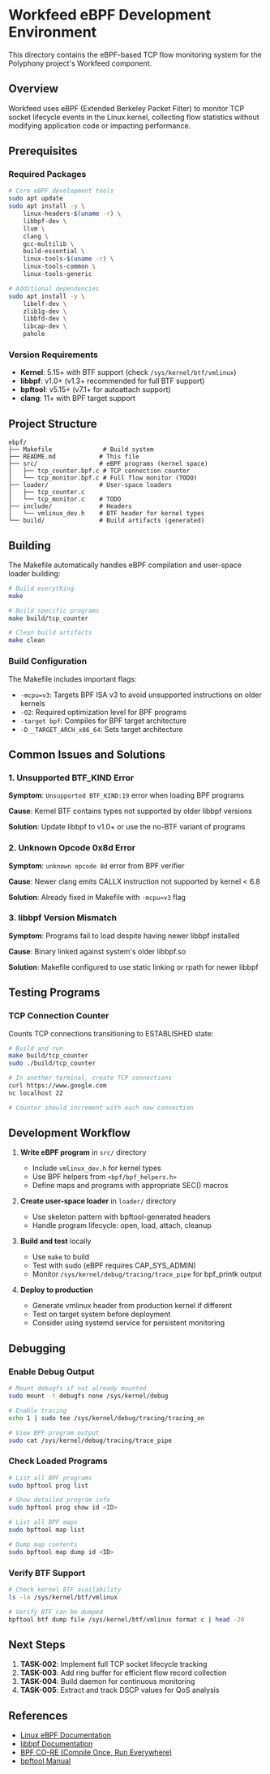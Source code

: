 # Workfeed eBPF Development Environment

This directory contains the eBPF-based TCP flow monitoring system for the Polyphony project's Workfeed component.

## Overview

Workfeed uses eBPF (Extended Berkeley Packet Filter) to monitor TCP socket lifecycle events in the Linux kernel, collecting flow statistics without modifying application code or impacting performance.

## Prerequisites

### Required Packages

```bash
# Core eBPF development tools
sudo apt update
sudo apt install -y \
    linux-headers-$(uname -r) \
    libbpf-dev \
    llvm \
    clang \
    gcc-multilib \
    build-essential \
    linux-tools-$(uname -r) \
    linux-tools-common \
    linux-tools-generic

# Additional dependencies
sudo apt install -y \
    libelf-dev \
    zlib1g-dev \
    libbfd-dev \
    libcap-dev \
    pahole
```

### Version Requirements

- **Kernel**: 5.15+ with BTF support (check `/sys/kernel/btf/vmlinux`)
- **libbpf**: v1.0+ (v1.3+ recommended for full BTF support)
- **bpftool**: v5.15+ (v7.1+ for autoattach support)
- **clang**: 11+ with BPF target support

## Project Structure

```
ebpf/
├── Makefile              # Build system
├── README.md            # This file
├── src/                 # eBPF programs (kernel space)
│   ├── tcp_counter.bpf.c # TCP connection counter
│   └── tcp_monitor.bpf.c # Full flow monitor (TODO)
├── loader/              # User-space loaders
│   ├── tcp_counter.c
│   └── tcp_monitor.c    # TODO
├── include/             # Headers
│   └── vmlinux_dev.h    # BTF header for kernel types
└── build/               # Build artifacts (generated)
```

## Building

The Makefile automatically handles eBPF compilation and user-space loader building:

```bash
# Build everything
make

# Build specific programs
make build/tcp_counter

# Clean build artifacts
make clean
```

### Build Configuration

The Makefile includes important flags:
- `-mcpu=v3`: Targets BPF ISA v3 to avoid unsupported instructions on older kernels
- `-O2`: Required optimization level for BPF programs
- `-target bpf`: Compiles for BPF target architecture
- `-D__TARGET_ARCH_x86_64`: Sets target architecture

## Common Issues and Solutions

### 1. Unsupported BTF_KIND Error

**Symptom**: `Unsupported BTF_KIND:19` error when loading BPF programs

**Cause**: Kernel BTF contains types not supported by older libbpf versions

**Solution**: Update libbpf to v1.0+ or use the no-BTF variant of programs

### 2. Unknown Opcode 0x8d Error

**Symptom**: `unknown opcode 8d` error from BPF verifier

**Cause**: Newer clang emits CALLX instruction not supported by kernel < 6.8

**Solution**: Already fixed in Makefile with `-mcpu=v3` flag

### 3. libbpf Version Mismatch

**Symptom**: Programs fail to load despite having newer libbpf installed

**Cause**: Binary linked against system's older libbpf.so

**Solution**: Makefile configured to use static linking or rpath for newer libbpf

## Testing Programs

### TCP Connection Counter

Counts TCP connections transitioning to ESTABLISHED state:

```bash
# Build and run
make build/tcp_counter
sudo ./build/tcp_counter

# In another terminal, create TCP connections
curl https://www.google.com
nc localhost 22

# Counter should increment with each new connection
```

## Development Workflow

1. **Write eBPF program** in `src/` directory
   - Include `vmlinux_dev.h` for kernel types
   - Use BPF helpers from `<bpf/bpf_helpers.h>`
   - Define maps and programs with appropriate SEC() macros

2. **Create user-space loader** in `loader/` directory
   - Use skeleton pattern with bpftool-generated headers
   - Handle program lifecycle: open, load, attach, cleanup

3. **Build and test** locally
   - Use `make` to build
   - Test with sudo (eBPF requires CAP_SYS_ADMIN)
   - Monitor `/sys/kernel/debug/tracing/trace_pipe` for bpf_printk output

4. **Deploy to production**
   - Generate vmlinux header from production kernel if different
   - Test on target system before deployment
   - Consider using systemd service for persistent monitoring

## Debugging

### Enable Debug Output

```bash
# Mount debugfs if not already mounted
sudo mount -t debugfs none /sys/kernel/debug

# Enable tracing
echo 1 | sudo tee /sys/kernel/debug/tracing/tracing_on

# View BPF program output
sudo cat /sys/kernel/debug/tracing/trace_pipe
```

### Check Loaded Programs

```bash
# List all BPF programs
sudo bpftool prog list

# Show detailed program info
sudo bpftool prog show id <ID>

# List all BPF maps
sudo bpftool map list

# Dump map contents
sudo bpftool map dump id <ID>
```

### Verify BTF Support

```bash
# Check kernel BTF availability
ls -la /sys/kernel/btf/vmlinux

# Verify BTF can be dumped
bpftool btf dump file /sys/kernel/btf/vmlinux format c | head -20
```

## Next Steps

1. **TASK-002**: Implement full TCP socket lifecycle tracking
2. **TASK-003**: Add ring buffer for efficient flow record collection
3. **TASK-004**: Build daemon for continuous monitoring
4. **TASK-005**: Extract and track DSCP values for QoS analysis

## References

- [Linux eBPF Documentation](https://docs.kernel.org/bpf/)
- [libbpf Documentation](https://libbpf.readthedocs.io/)
- [BPF CO-RE (Compile Once, Run Everywhere)](https://nakryiko.com/posts/bpf-portability-and-co-re/)
- [bpftool Manual](https://man7.org/linux/man-pages/man8/bpftool.8.html)